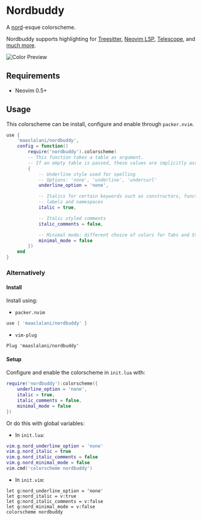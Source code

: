 # Nordbuddy

A [nord](https://www.nordtheme.com/)-esque colorscheme.

Nordbuddy supports highlighting for [Treesitter](https://github.com/nvim-treesitter/nvim-treesitter),
[Neovim LSP](https://neovim.io/doc/user/lsp.html), [Telescope](https://github.com/nvim-telescope/telescope.nvim/),
and [much more](https://github.com/maaslalani/nordbuddy/tree/main/lua/nordbuddy/colors).

![Color Preview](https://user-images.githubusercontent.com/42545625/112913430-935a6a80-90c7-11eb-867e-394b1790a14f.png)

## Requirements

* Neovim 0.5+

## Usage

This colorscheme can be install, configure and enable through `packer.nvim`. 

``` lua
use {
    'maaslalani/nordbuddy',
    config = function()
        require('nordbuddy').colorscheme(
        -- This function takes a table as argument.
        -- If an empty table is passed, these values are implicitly assigned.
        {
            -- Underline style used for spelling
            -- Options: 'none', 'underline', 'undercurl'
            underline_option = 'none',

            -- Italics for certain keywords such as constructors, functions,
            -- labels and namespaces
            italic = true,

            -- Italic styled comments
            italic_comments = false,

            -- Minimal mode: different choice of colors for Tabs and StatusLine
            minimal_mode = false
        })
    end
}
```


### Alternatively

#### Install

Install using:
* `packer.nvim`

``` lua
use { 'maaslalani/nordbuddy' }
```

* `vim-plug`

``` vim
Plug 'maaslalani/nordbuddy'
```

#### Setup

Configure and enable the colorscheme in `init.lua` with:

``` lua
require('nordbuddy'):colorscheme({
    underline_option = 'none',
    italic = true,
    italic_comments = false,
    minimal_mode = false
})
```

Or do this with global variables:

* In `init.lua`:

``` lua
vim.g.nord_underline_option = 'none'
vim.g.nord_italic = true
vim.g.nord_italic_comments = false
vim.g.nord_minimal_mode = false
vim.cmd('colorscheme nordbuddy')
```

* In `init.vim`:

``` vim
let g:nord_underline_option = 'none'
let g:nord_italic = v:true
let g:nord_italic_comments = v:false
let g:nord_minimal_mode = v:false
colorscheme nordbuddy
```
